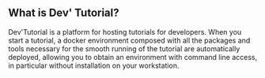## What is Dev' Tutorial?

Dev'Tutorial is a platform for hosting tutorials for developers.
When you start a tutorial, a docker environment composed with all the packages and tools necessary for the smooth running of the tutorial are automatically deployed, allowing you to obtain an environment with command line access, in particular without installation on your workstation.
